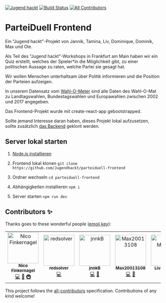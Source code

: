 [![Jugend hackt](https://jhbadge.com/?year=2019&evt=ffm)](https://jugendhackt.org)
[![Build Status](https://travis-ci.com/Jugendhackt/parteiduell-frontend.svg?branch=master)](https://travis-ci.com/Jugendhackt/parteiduell-frontend)
[![All Contributors](https://img.shields.io/badge/all_contributors-5-orange.svg?style=flat-square)](#contributors)

# ParteiDuell Frontend

Ein "Jugend hackt"-Projekt von Jannik, Tamina, Liv, Dominique, Dominik, Max und Ole.

Als Teil des "Jugend hackt"-Workshops in Frankfurt am Main haben wir ein Quiz erstellt, welches der Spieler*in die Möglichkeit gibt, zu einer politischen Aussage zu raten, welche Partei sie gesagt hat.

Wir wollen Menschen unterhaltsam über Politik informieren und die Position der Parteien aufzeigen.

In unserem Datensatz vom [Wahl-O-Meter](https://www.wahlometer.watch) sind alle Daten des Wahl-O-Mat zu Landtagswahlen, Bundestagswahlen und Europawahlen zwischen 2002 und 2017 angegeben.


Das Frontend-Projekt wurde mit create-react-app gebootstrapped.

Sollte jemand Interesse daran haben, dieses Projekt lokal aufzusetzen, sollte zusätzlich [das Backend](https://www.github.com/jugendhackt/parteiduell-backend) geklont werden.

## Server lokal starten

1. [Node.js installieren](https://nodejs.org)

2. Frontend lokal klonen
`git clone https://github.com/Jugendhackt/parteiduell-frontend`

3. Ordner wechseln
`cd parteiduell-frontend`

4. Abhängigkeiten installieren
`npm i`

5. Server starten
`npm run dev`

## Contributors ✨

Thanks goes to these wonderful people ([emoji key](https://allcontributors.org/docs/en/emoji-key)):

<!-- ALL-CONTRIBUTORS-LIST:START - Do not remove or modify this section -->
<!-- prettier-ignore -->
<table>
  <tr>
    <td align="center"><a href="https://gruselhaus.com"><img src="https://avatars2.githubusercontent.com/u/33380107?v=4" width="100px;" alt="Nico Finkernagel"/><br /><sub><b>Nico Finkernagel</b></sub></a><br /><a href="https://github.com/Jugendhackt/parteiduell-frontend/commits?author=gruselhaus" title="Code">💻</a> <a href="#maintenance-gruselhaus" title="Maintenance">🚧</a> <a href="#infra-gruselhaus" title="Infrastructure (Hosting, Build-Tools, etc)">🚇</a></td>
    <td align="center"><a href="https://github.com/redsolver"><img src="https://avatars1.githubusercontent.com/u/30355444?v=4" width="100px;" alt="redsolver"/><br /><sub><b>redsolver</b></sub></a><br /><a href="https://github.com/Jugendhackt/parteiduell-frontend/commits?author=redsolver" title="Code">💻</a></td>
    <td align="center"><a href="https://github.com/jnnkB"><img src="https://avatars0.githubusercontent.com/u/29376715?v=4" width="100px;" alt="jnnkB"/><br /><sub><b>jnnkB</b></sub></a><br /><a href="https://github.com/Jugendhackt/parteiduell-frontend/commits?author=jnnkB" title="Code">💻</a> <a href="#design-jnnkB" title="Design">🎨</a></td>
    <td align="center"><a href="https://github.com/Max20013108"><img src="https://avatars1.githubusercontent.com/u/43184247?v=4" width="100px;" alt="Max20013108"/><br /><sub><b>Max20013108</b></sub></a><br /><a href="https://github.com/Jugendhackt/parteiduell-frontend/commits?author=Max20013108" title="Code">💻</a> <a href="https://github.com/Jugendhackt/parteiduell-frontend/commits?author=Max20013108" title="Documentation">📖</a></td>
    <td align="center"><a href="https://github.com/lmaertens"><img src="https://avatars1.githubusercontent.com/u/44585549?v=4" width="100px;" alt="Liv Märtens"/><br /><sub><b>Liv Märtens</b></sub></a><br /><a href="https://github.com/Jugendhackt/parteiduell-frontend/commits?author=lmaertens" title="Code">💻</a> <a href="#design-lmaertens" title="Design">🎨</a></td>
  </tr>
</table>

<!-- ALL-CONTRIBUTORS-LIST:END -->

This project follows the [all-contributors](https://github.com/all-contributors/all-contributors) specification. Contributions of any kind welcome!
